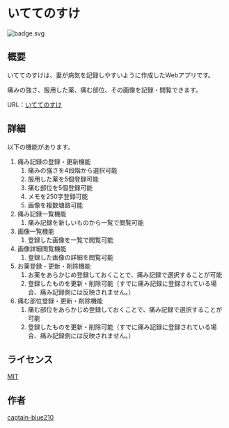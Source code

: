 # いててのすけ
![badge.svg](https://github.com/captain-blue210/itete-no-suke-api/workflows/workflow/badge.svg)

## 概要

いててのすけは、妻が病気を記録しやすいように作成したWebアプリです。

痛みの強さ、服用した薬、痛む部位、その画像を記録・閲覧できます。

URL：[いててのすけ](https://itetenosuke.com/login)

## 詳細

以下の機能があります。

1. 痛み記録の登録・更新機能
   1. 痛みの強さを4段階から選択可能
   1. 服用した薬を5個登録可能
   1. 痛む部位を5個登録可能
   1. メモを250字登録可能
   1. 画像を複数塘路可能
1. 痛み記録一覧機能
   1. 痛み記録を新しいものから一覧で閲覧可能
1. 画像一覧機能
   1. 登録した画像を一覧で閲覧可能
1. 画像詳細閲覧機能
   1. 登録した画像の詳細を閲覧可能
1. お薬登録・更新・削除機能
   1. お薬をあらかじめ登録しておくことで、痛み記録で選択することが可能
   1. 登録したものを更新・削除可能（すでに痛み記録に登録されている場合、痛み記録側には反映されません。）
1. 痛む部位登録・更新・削除機能
   1. 痛む部位をあらかじめ登録しておくことで、痛み記録で選択することが可能
   1. 登録したものを更新・削除可能（すでに痛み記録に登録されている場合、痛み記録側には反映されません。）

## ライセンス
[MIT](https://github.com/tcnksm/tool/blob/master/LICENCE)

## 作者
[captain-blue210](https://github.com/captain-blue210)
